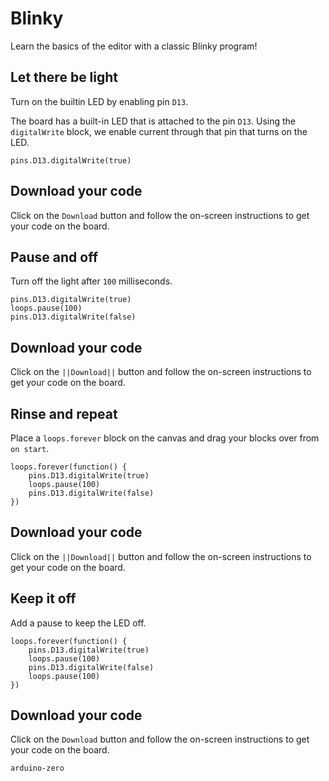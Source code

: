# Blinky

Learn the basics of the editor with a classic Blinky program!

## Let there be light

Turn on the builtin LED by enabling pin ``D13``.

The board has a built-in LED that is attached to the pin ``D13``.
Using the ``digitalWrite`` block, we enable current through that pin
that turns on the LED.

```blocks
pins.D13.digitalWrite(true)
```

## Download your code

Click on the ``Download`` button and follow the on-screen instructions
to get your code on the board.

## Pause and off

Turn off the light after ``100`` milliseconds.

```blocks
pins.D13.digitalWrite(true)
loops.pause(100)
pins.D13.digitalWrite(false)
```

## Download your code

Click on the ``||Download||`` button and follow the on-screen instructions
to get your code on the board.

## Rinse and repeat

Place a ``loops.forever`` block on the canvas and drag
your blocks over from ``on start``.

```blocks
loops.forever(function() {
    pins.D13.digitalWrite(true)
    loops.pause(100)
    pins.D13.digitalWrite(false)
})
```

## Download your code

Click on the ``||Download||`` button and follow the on-screen instructions
to get your code on the board.

## Keep it off

Add a pause to keep the LED off.

```blocks
loops.forever(function() {
    pins.D13.digitalWrite(true)
    loops.pause(100)
    pins.D13.digitalWrite(false)
    loops.pause(100)    
})
```

## Download your code

Click on the ``Download`` button and follow the on-screen instructions
to get your code on the board.

```package
arduino-zero
```